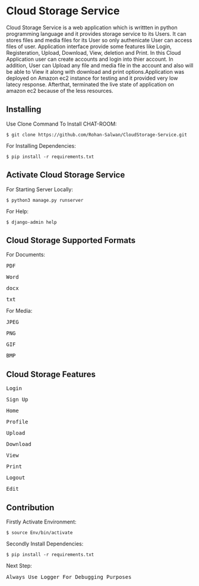 # Cloud Storage Service

Cloud Storage Service is a web application which is writtten in python programming language and it provides storage service to its Users. It can stores files and media files for its User so only authenicate User can access files of user. Application interface provide some features like Login, Registeration, Upload, Download, View, deletion and Print.
In this Cloud Application user can create accounts and login into thier account. In addition, User can Upload any file and media file in the account and also will be able to View it along with download and print options.Application was deployed on Amazon ec2 instance for testing and it provided very low latecy response. Afterthat, terminated the live state of application on amazon ec2 because of the less resources.

 Installing
----------

Use Clone Command To Install CHAT-ROOM:

    $ git clone https://github.com/Rohan-Salwan/CloudStorage-Service.git

For Installing Dependencies:

    $ pip install -r requirements.txt

Activate Cloud Storage Service
-------------

For Starting Server Locally:

    $ python3 manage.py runserver

For Help:

    $ django-admin help

Cloud Storage Supported Formats
-------------------------------
For Documents:
<pre>PDF</pre>
<pre>Word</pre>
<pre>docx</pre>
<pre>txt</pre>

For Media:
<pre>JPEG</pre>
<pre>PNG</pre>
<pre>GIF</pre>
<pre>BMP</pre>

Cloud Storage Features
----------------------

<pre>Login</pre>
<pre>Sign Up</pre>
<pre>Home</pre>
<pre>Profile</pre>
<pre>Upload</pre>
<pre>Download</pre>
<pre>View</pre>
<pre>Print</pre>
<pre>Logout</pre>
<pre>Edit</pre>

Contribution
------------

Firstly Activate Environment:

    $ source Env/bin/activate

Secondly Install Dependencies:

    $ pip install -r requirements.txt

Next Step:

<pre>Always Use Logger For Debugging Purposes</pre>

